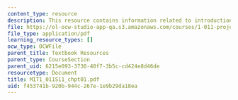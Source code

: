 ```yaml
---
content_type: resource
description: This resource contains information related to introduction.
file: https://ol-ocw-studio-app-qa.s3.amazonaws.com/courses/1-011-project-evaluation-spring-2011/f453741b920b944c267e1e9b29da18ea_MIT1_011S11_chpt01.pdf
file_type: application/pdf
learning_resource_types: []
ocw_type: OCWFile
parent_title: Textbook Resources
parent_type: CourseSection
parent_uid: 6215e093-3730-40f7-3b5c-cd424e8d46de
resourcetype: Document
title: MIT1_011S11_chpt01.pdf
uid: f453741b-920b-944c-267e-1e9b29da18ea
---
```


